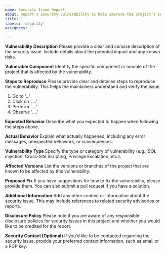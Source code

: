 ```yaml
---
name: Security Issue Report
about: Report a security vulnerability to help improve the project's security.
title: ''
labels: 'security'
assignees: ''

---
```


**Vulnerability Description**
Please provide a clear and concise description of the security issue. Include details about the potential impact and any known risks.

**Vulnerable Component**
Identify the specific component or module of the project that is affected by the vulnerability.

**Steps to Reproduce**
Please provide clear and detailed steps to reproduce the vulnerability. This helps the maintainers understand and verify the issue.

1. Go to '...'
2. Click on '....'
3. Perform '....'
4. Observe '....'

**Expected Behavior**
Describe what you expected to happen when following the steps above.

**Actual Behavior**
Explain what actually happened, including any error messages, unexpected behaviors, or consequences.

**Vulnerability Type**
Specify the type or category of vulnerability (e.g., SQL injection, Cross-Site Scripting, Privilege Escalation, etc.).

**Affected Versions**
List the versions or branches of the project that are known to be affected by this vulnerability.

**Proposed Fix**
If you have suggestions for how to fix the vulnerability, please provide them. You can also submit a pull request if you have a solution.

**Additional Information**
Add any other context or information about the security issue. This may include references to related security advisories or reports.

**Disclosure Policy**
Please note if you are aware of any responsible disclosure policies for security issues in this project and whether you would like to be credited for the report.

**Security Contact (Optional)**
If you'd like to be contacted regarding the security issue, provide your preferred contact information, such as email or a PGP key.
